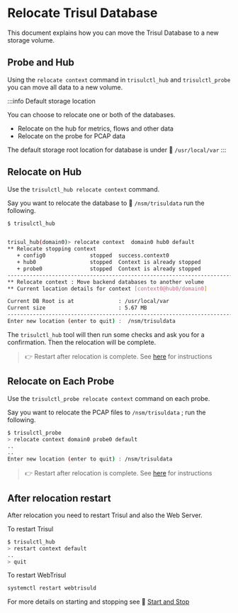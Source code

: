 # Relocate Trisul Database

This document explains how you can move the Trisul Database to a new storage volume.

## Probe and Hub 

Using the `relocate context` command in `trisulctl_hub`  and `trisulctl_probe` you can move all data to a new volume. 

:::info Default storage location

You can choose to relocate one or both of the databases. 

- Relocate on the hub for metrics, flows and other data
- Relocate on the probe for PCAP data 

The default storage root location for database is  under :dvd:  `/usr/local/var` 
:::

## Relocate on Hub

Use the `trisulctl_hub relocate context` command.

Say you want to relocate the database to :dvd: `/nsm/trisuldata`  run the following.

```bash
$ trisulctl_hub 


trisul_hub(domain0)> relocate context  domain0 hub0 default
** Relocate stopping context 
   + config0              stopped  success.context0
   + hub0                 stopped  Context is already stopped
   + probe0               stopped  Context is already stopped
-----------------------------------------------------------------------------
** Relocate context : Move backend databases to another volume 
** Current location details for context [context0@hub0/domain0]

Current DB Root is at              : /usr/local/var
Current size                       : 5.67 MB
-----------------------------------------------------------------------------
Enter new location (enter to quit) :  /nsm/trisuldata
```

The `trisulctl_hub` tool will then run some checks and ask you for a confirmation.  Then the relocation will be complete. 

> :point_right: Restart after relocation is complete. See [here](#after-relocation-restart) for instructions


## Relocate on Each Probe

Use the `trisulctl_probe relocate context` command on each probe.

Say you want to relocate the PCAP files to `/nsm/trisuldata` ;  run the following.

```bash
$ trisulctl_probe
> relocate context domain0 probe0 default
..
..
Enter new location (enter to quit) : /nsm/trisuldata
```

> :point_right: Restart after relocation is complete. See [here](#after-relocation-restart) for instructions


## After relocation restart 

After relocation you need to restart Trisul and also the Web Server.

To restart Trisul 

```bash
$ trisulctl_hub
> restart context default 
..
> quit
```

To restart WebTrisul


```bash
systemctl restart webtrisuld 
```

For more details on starting and stopping see :memo: [Start and Stop](startstop)
